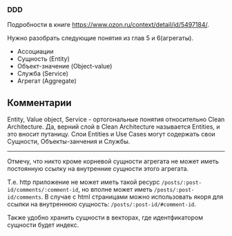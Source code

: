 ### DDD

Подробности в книге https://www.ozon.ru/context/detail/id/5497184/.

Нужно разобрать следующие понятия из глав 5 и 6(агрегаты).

+ Ассоциации
+ Сущность (Entity)
+ Объект-значение (Object-value)
+ Служба (Service)
+ Агрегат (Aggregate)

## Комментарии

Entity, Value object, Service - ортогональные понятия относительно Clean Architecture.
Да, верний слой в Clean Architecture называется Entities, и это вносит путаницу.
Слои Entities и Use Cases могут содержать свои Сущности, Объекты-занчения и Службы.

***

Отмечу, что никто кроме корневой сущности агрегата не может иметь постоянную ссылку на
внутренние сущности этого агрегата.

Т.е. http приложение не может иметь такой ресурс `/posts/:post-id/comments/:comment-id`,
но вполне может иметь `/posts/:post-id/comments`.
В случае с html страницами можно использовать якоря для ссылки на внутреннюю сущность:
`/posts/:post-id/#comment-id`.

Также удобно хранить сущности в векторах, где идентфикатором сущности будет индекс.
